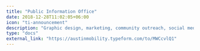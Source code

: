 ```yaml
---
title: "Public Information Office"
date: 2018-12-28T11:02:05+06:00
icon: "ti-announcement"
description: "Graphic design, marketing, community outreach, social media, and more"
type: "docs"
external_link: "https://austinmobility.typeform.com/to/MWCcvlQ1"
---
```

